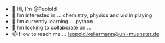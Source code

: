 - 👋 Hi, I’m @Peolold
- 👀 I’m interested in ... chemistry, physics and violin playing
- 🌱 I’m currently learning ... python
- 💞️ I’m looking to collaborate on ...
- 📫 How to reach me ... leopold.kellermann@uni-muenster.de

<!---
Peolold/Peolold is a ✨ special ✨ repository because its `README.md` (this file) appears on your GitHub profile.
You can click the Preview link to take a look at your changes.
--->
